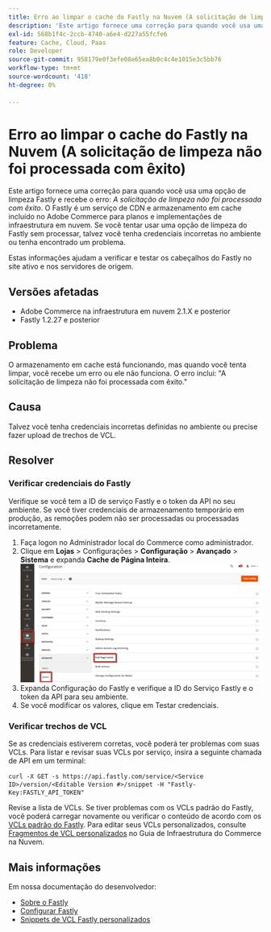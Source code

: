 ```yaml
---
title: Erro ao limpar o cache do Fastly na Nuvem (A solicitação de limpeza não foi processada com êxito)
description: 'Este artigo fornece uma correção para quando você usa uma opção de limpeza Fastly e recebe o erro: *A solicitação de limpeza não foi processada com êxito*. O Fastly é um serviço de CDN e armazenamento em cache incluído no Adobe Commerce para planos e implementações de infraestrutura em nuvem. Se você tentar usar uma opção de limpeza do Fastly sem processar, talvez você tenha credenciais incorretas no ambiente ou tenha encontrado um problema.'
exl-id: 568b1f4c-2ccb-4740-a6e4-d227a55fcfe6
feature: Cache, Cloud, Paas
role: Developer
source-git-commit: 958179e0f3efe08e65ea8b0c4c4e1015e3c5bb76
workflow-type: tm+mt
source-wordcount: '418'
ht-degree: 0%

---
```


# Erro ao limpar o cache do Fastly na Nuvem (A solicitação de limpeza não foi processada com êxito)

Este artigo fornece uma correção para quando você usa uma opção de limpeza Fastly e recebe o erro: *A solicitação de limpeza não foi processada com êxito*. O Fastly é um serviço de CDN e armazenamento em cache incluído no Adobe Commerce para planos e implementações de infraestrutura em nuvem. Se você tentar usar uma opção de limpeza do Fastly sem processar, talvez você tenha credenciais incorretas no ambiente ou tenha encontrado um problema.

Estas informações ajudam a verificar e testar os cabeçalhos do Fastly no site ativo e nos servidores de origem.

## Versões afetadas

* Adobe Commerce na infraestrutura em nuvem 2.1.X e posterior
* Fastly 1.2.27 e posterior

## Problema

O armazenamento em cache está funcionando, mas quando você tenta limpar, você recebe um erro ou ele não funciona. O erro inclui: &quot;A solicitação de limpeza não foi processada com êxito.&quot;

## Causa

Talvez você tenha credenciais incorretas definidas no ambiente ou precise fazer upload de trechos de VCL.

## Resolver

### Verificar credenciais do Fastly

Verifique se você tem a ID de serviço Fastly e o token da API no seu ambiente. Se você tiver credenciais de armazenamento temporário em produção, as remoções podem não ser processadas ou processadas incorretamente.

1. Faça logon no Administrador local do Commerce como administrador.
1. Clique em **Lojas** > Configurações > **Configuração** > **Avançado** > **Sistema** e expanda **Cache de Página Inteira**.    ![magento_full_page_cache_2.4.1.png](assets/magento_full_page_cache_2.4.1.png)
1. Expanda Configuração do Fastly e verifique a ID do Serviço Fastly e o token da API para seu ambiente.
1. Se você modificar os valores, clique em Testar credenciais.

### Verificar trechos de VCL

Se as credenciais estiverem corretas, você poderá ter problemas com suas VCLs. Para listar e revisar suas VCLs por serviço, insira a seguinte chamada de API em um terminal:

```
curl -X GET -s https://api.fastly.com/service/<Service ID>/version/<Editable Version #>/snippet -H "Fastly-Key:FASTLY_API_TOKEN"
```

Revise a lista de VCLs. Se tiver problemas com os VCLs padrão do Fastly, você poderá carregar novamente ou verificar o conteúdo de acordo com os [VCLs padrão do Fastly](https://github.com/fastly/fastly-magento2/tree/master/etc/vcl_snippets). Para editar seus VCLs personalizados, consulte [Fragmentos de VCL personalizados](https://experienceleague.adobe.com/docs/commerce-cloud-service/user-guide/cdn/custom-vcl-snippets/fastly-vcl-custom-snippets.html) no Guia de Infraestrutura do Commerce na Nuvem.

## Mais informações

Em nossa documentação do desenvolvedor:

* [Sobre o Fastly](https://experienceleague.adobe.com/docs/commerce-cloud-service/user-guide/cdn/fastly.html)
* [Configurar Fastly](https://experienceleague.adobe.com/docs/commerce-cloud-service/user-guide/cdn/setup-fastly/fastly-configuration.html)
* [Snippets de VCL Fastly personalizados](https://experienceleague.adobe.com/docs/commerce-cloud-service/user-guide/cdn/custom-vcl-snippets/fastly-vcl-custom-snippets.html)
